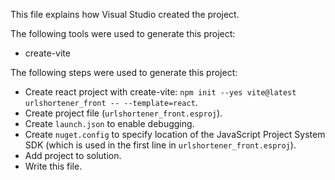 This file explains how Visual Studio created the project.

The following tools were used to generate this project:
- create-vite

The following steps were used to generate this project:
- Create react project with create-vite: `npm init --yes vite@latest urlshortener_front -- --template=react`.
- Create project file (`urlshortener_front.esproj`).
- Create `launch.json` to enable debugging.
- Create `nuget.config` to specify location of the JavaScript Project System SDK (which is used in the first line in `urlshortener_front.esproj`).
- Add project to solution.
- Write this file.
